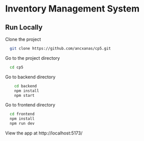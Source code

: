 # Inventory Management System

## Run Locally

Clone the project

```bash
  git clone https://github.com/ancxanas/cp5.git
```

Go to the project directory

```bash
  cd cp5
```

Go to backend directory

```bash
    cd backend
    npm install
    npm start
```

Go to frontend directory

```bash
  cd frontend
  npm install
  npm run dev
```

View the app at http://localhost:5173/
